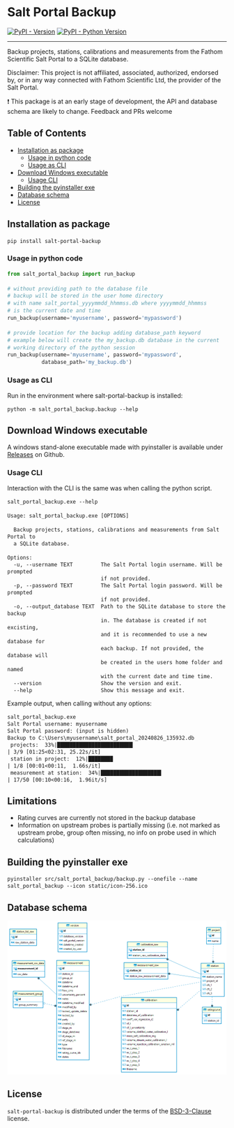 # Salt Portal Backup

[![PyPI - Version](https://img.shields.io/pypi/v/salt-portal-backup.svg)](https://pypi.org/project/salt-portal-backup)
[![PyPI - Python Version](https://img.shields.io/pypi/pyversions/salt-portal-backup.svg)](https://pypi.org/project/salt-portal-backup)

-----

Backup projects, stations, calibrations and measurements from the Fathom Scientific Salt Portal to a SQLite database.

Disclaimer: This project is not affiliated, associated, authorized, endorsed by, or in any way 
connected with Fathom Scientific Ltd, the provider of the Salt Portal.

:exclamation: This package is at an early stage of development, the API and database schema are likely to change. Feedback and PRs welcome

## Table of Contents

- [Installation as package](#installation-as-package)
  - [Usage in python code](#usage-in-python-code)
  - [Usage as CLI](#usage-as-cli)
- [Download Windows executable](#download-windows-executable)
  - [Usage CLI](#usage-cli)
- [Building the pyinstaller exe](#building-the-pyinstaller-exe)
- [Database schema](#database-schema)
- [License](#license)

## Installation as package

```console
pip install salt-portal-backup
```

### Usage in python code

```python
from salt_portal_backup import run_backup

# without providing path to the database file
# backup will be stored in the user home directory
# with name salt_portal_yyyymmdd_hhmmss.db where yyyymmdd_hhmmss
# is the current date and time
run_backup(username='myusername', password='mypassword')

# provide location for the backup adding database_path keyword
# example below will create the my_backup.db database in the current
# working directory of the python session
run_backup(username='myusername', password='mypassword', 
           database_path='my_backup.db')
```

### Usage as CLI

Run in the environment where salt-portal-backup is installed:

```console
python -m salt_portal_backup.backup --help
```

## Download Windows executable

A windows stand-alone executable made with pyinstaller is available under [Releases](https://github.com/rhkarls/salt-portal-backup/releases) on Github.

### Usage CLI

Interaction with the CLI is the same was when calling the python script.

```console
salt_portal_backup.exe --help

Usage: salt_portal_backup.exe [OPTIONS]

  Backup projects, stations, calibrations and measurements from Salt Portal to
  a SQLite database.

Options:
  -u, --username TEXT         The Salt Portal login username. Will be prompted
                              if not provided.
  -p, --password TEXT         The Salt Portal login password. Will be prompted
                              if not provided.
  -o, --output_database TEXT  Path to the SQLite database to store the backup
                              in. The database is created if not excisting,
                              and it is recommended to use a new database for
                              each backup. If not provided, the database will
                              be created in the users home folder and named
                              with the current date and time time.
  --version                   Show the version and exit.
  --help                      Show this message and exit.

```

Example output, when calling without any options:

```console
salt_portal_backup.exe
Salt Portal username: myusername
Salt Portal password: (input is hidden)
Backup to C:\Users\myusername\salt_portal_20240826_135932.db
 projects:  33%|████████████████████████▎                                                | 3/9 [01:25<02:31, 25.22s/it]
 station in project:  12%|███████▉                                                       | 1/8 [00:01<00:11,  1.66s/it]
 measurement at station:  34%|███████████████████▍                                     | 17/50 [00:10<00:16,  1.96it/s]
```

## Limitations

- Rating curves are currently not stored in the backup database
- Information on upstream probes is partially missing (i.e. not marked as upstream probe, group often missing, 
no info on probe used in which calculations)

## Building the pyinstaller exe

```console
pyinstaller src/salt_portal_backup/backup.py --onefile --name salt_portal_backup --icon static/icon-256.ico
```

## Database schema

![erd_v1](static/salt_portal_db_v1.png)

## License

`salt-portal-backup` is distributed under the terms of the [BSD-3-Clause](https://spdx.org/licenses/BSD-3-Clause.html) license.
